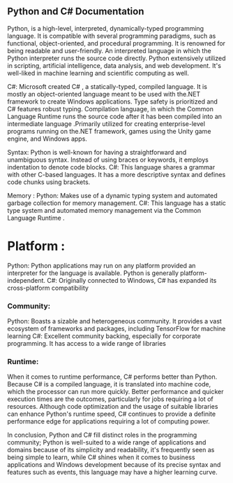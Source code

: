 ## Python and C# Documentation

Python, is a high-level, interpreted, dynamically-typed programming language. It is compatible with several programming paradigms, such as functional, object-oriented, and procedural programming. It is renowned for being readable and user-friendly. An interpreted language in which the Python interpreter runs the source code directly. Python extensively utilized in scripting, artificial intelligence, data analysis, and web development. It's well-liked in machine learning and scientific computing as well.

 C#: Microsoft created C# , a statically-typed, compiled language. It is mostly an object-oriented language meant to be used with the.NET framework to create Windows applications. Type safety is prioritized and C# features robust typing.  Compilation language, in which the Common Language Runtime runs the source code after it has been compiled into an intermediate language .Primarily utilized for creating enterprise-level programs running on the.NET framework, games using the Unity game engine, and Windows apps.

Syntax:
Python is well-known for having a straightforward and unambiguous syntax. Instead of using braces or keywords, it employs indentation to denote code blocks.
C#: This language shares a grammar with other C-based languages. It has a more descriptive syntax and defines code chunks using brackets.

Memory :
Python: Makes use of a dynamic typing system and automated garbage collection for memory management.
 C#: This language has a static type system and automated memory management via the Common Language Runtime .

 # Platform :
Python: Python applications may run on any platform provided an interpreter for the language is available. Python is generally platform-independent.
 C#: Originally connected to Windows, C# has expanded its cross-platform compatibility 

### Community: 
Python: Boasts a sizable and heterogeneous community. It provides a vast ecosystem of frameworks and packages, including TensorFlow for machine learning 
C#: Excellent community backing, especially for corporate programming. It has access to a wide range of libraries

### Runtime: 
When it comes to runtime performance, C# performs better than Python. Because C# is a compiled language, it is translated into machine code, which the processor can run more quickly. Better performance and quicker execution times are the outcomes, particularly for jobs requiring a lot of resources.
Although code optimization and the usage of suitable libraries can enhance Python's runtime speed, C# continues to provide a definite performance edge for applications requiring a lot of computing power.


In conclusion, Python and C# fill distinct roles in the programming community; Python is well-suited to a wide range of applications and domains because of its simplicity and readability, it's frequently seen as being simple to learn, while C# shines when it comes to business applications and Windows development because of its precise syntax and features such as events, this language may have a higher learning curve.
